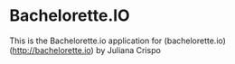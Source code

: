 # Bachelorette.IO

This is the Bachelorette.io application for (bachelorette.io) (http://bachelorette.io)
by Juliana Crispo